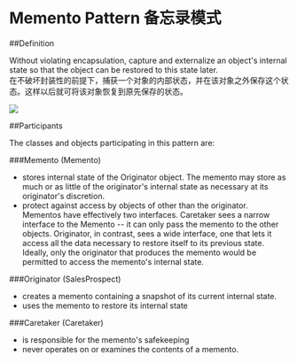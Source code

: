 # Memento Pattern 备忘录模式
##Definition

Without violating encapsulation, capture and externalize an object's internal state so that the object can be restored to this state later.
<br>在不破坏封装性的前提下，捕获一个对象的内部状态，并在该对象之外保存这个状态。这样以后就可将该对象恢复到原先保存的状态。

![](https://github.com/QianMo/Unity-Design-Pattern/blob/master/UML_Picture/memento.gif)


##Participants

The classes and objects participating in this pattern are:

###Memento  (Memento)
* stores internal state of the Originator object. The memento may store as much or as little of the originator's internal state as necessary at its originator's discretion.
* protect against access by objects of other than the originator. Mementos have effectively two interfaces. Caretaker sees a narrow interface to the Memento -- it can only pass the memento to the other objects. Originator, in contrast, sees a wide interface, one that lets it access all the data necessary to restore itself to its previous state. Ideally, only the originator that produces the memento would be permitted to access the memento's internal state.

###Originator  (SalesProspect)
* creates a memento containing a snapshot of its current internal state.
* uses the memento to restore its internal state

###Caretaker  (Caretaker)
* is responsible for the memento's safekeeping
* never operates on or examines the contents of a memento.

